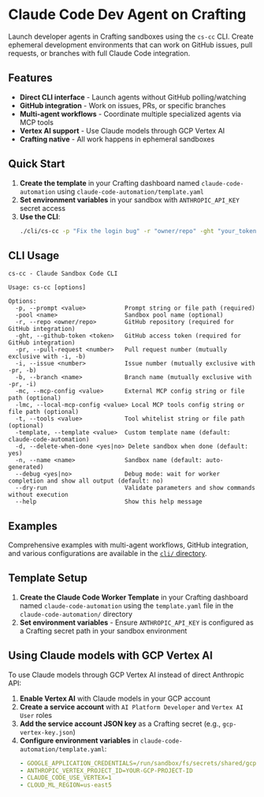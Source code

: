 # Claude Code Dev Agent on Crafting

Launch developer agents in Crafting sandboxes using the `cs-cc` CLI. Create ephemeral development environments that can work on GitHub issues, pull requests, or branches with full Claude Code integration.

## Features

- **Direct CLI interface** - Launch agents without GitHub polling/watching
- **GitHub integration** - Work on issues, PRs, or specific branches
- **Multi-agent workflows** - Coordinate multiple specialized agents via MCP tools
- **Vertex AI support** - Use Claude models through GCP Vertex AI
- **Crafting native** - All work happens in ephemeral sandboxes

## Quick Start

1. **Create the template** in your Crafting dashboard named `claude-code-automation` using `claude-code-automation/template.yaml`
2. **Set environment variables** in your sandbox with `ANTHROPIC_API_KEY` secret access
3. **Use the CLI**:
   ```bash
   ./cli/cs-cc -p "Fix the login bug" -r "owner/repo" -ght "your_token" -pr 123
   ```

## CLI Usage

```
cs-cc - Claude Sandbox Code CLI

Usage: cs-cc [options]

Options:
  -p, --prompt <value>           Prompt string or file path (required)
  -pool <name>                   Sandbox pool name (optional)
  -r, --repo <owner/repo>        GitHub repository (required for GitHub integration)
  -ght, --github-token <token>   GitHub access token (required for GitHub integration)
  -pr, --pull-request <number>   Pull request number (mutually exclusive with -i, -b)
  -i, --issue <number>           Issue number (mutually exclusive with -pr, -b)
  -b, --branch <name>            Branch name (mutually exclusive with -pr, -i)
  -mc, --mcp-config <value>      External MCP config string or file path (optional)
  -lmc, --local-mcp-config <value> Local MCP tools config string or file path (optional)
  -t, --tools <value>            Tool whitelist string or file path (optional)
  -template, --template <value>  Custom template name (default: claude-code-automation)
  -d, --delete-when-done <yes|no> Delete sandbox when done (default: yes)
  -n, --name <name>              Sandbox name (default: auto-generated)
  --debug <yes|no>               Debug mode: wait for worker completion and show all output (default: no)
  --dry-run                      Validate parameters and show commands without execution
  --help                         Show this help message
```

## Examples

Comprehensive examples with multi-agent workflows, GitHub integration, and various configurations are available in the [`cli/` directory](./cli/).

## Template Setup

1. **Create the Claude Code Worker Template** in your Crafting dashboard named `claude-code-automation` using the `template.yaml` file in the `claude-code-automation/` directory
2. **Set environment variables** - Ensure `ANTHROPIC_API_KEY` is configured as a Crafting secret path in your sandbox environment

## Using Claude models with GCP Vertex AI 

To use Claude models through GCP Vertex AI instead of direct Anthropic API:

1. **Enable Vertex AI** with Claude models in your GCP account
2. **Create a service account** with `AI Platform Developer` and `Vertex AI User` roles
3. **Add the service account JSON key** as a Crafting secret (e.g., `gcp-vertex-key.json`)
4. **Configure environment variables** in `claude-code-automation/template.yaml`:
   ```yaml
   - GOOGLE_APPLICATION_CREDENTIALS=/run/sandbox/fs/secrets/shared/gcp-vertex-key.json
   - ANTHROPIC_VERTEX_PROJECT_ID=YOUR-GCP-PROJECT-ID
   - CLAUDE_CODE_USE_VERTEX=1
   - CLOUD_ML_REGION=us-east5
   ```